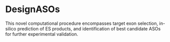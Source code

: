 # DesignASOs
This novel computational procedure encompasses target exon selection, in-silico prediction of ES products, and identification of best candidate ASOs for further experimental validation.
